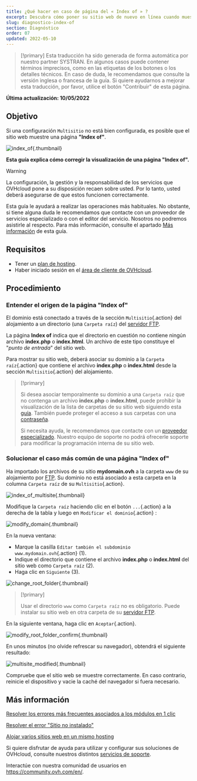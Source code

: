 ```yaml
---
title: ¿Qué hacer en caso de página del « Index of » ?
excerpt: Descubra cómo poner su sitio web de nuevo en línea cuando muestre una página « Index of »
slug: diagnostico-index-of
section: Diagnóstico
order: 07
updated: 2022-05-10
---
```


> [!primary]
> Esta traducción ha sido generada de forma automática por nuestro partner SYSTRAN. En algunos casos puede contener términos imprecisos, como en las etiquetas de los botones o los detalles técnicos. En caso de duda, le recomendamos que consulte la versión inglesa o francesa de la guía. Si quiere ayudarnos a mejorar esta traducción, por favor, utilice el botón "Contribuir" de esta página.
>

**Última actualización: 10/05/2022**

## Objetivo

Si una configuración `Multisitio` no está bien configurada, es posible que el sitio web muestre una página **"Index of"**.

![index_of](images/index_of.png){.thumbnail}

**Esta guía explica cómo corregir la visualización de una página "Index of".**

> [!warning]
>
> La configuración, la gestión y la responsabilidad de los servicios que OVHcloud pone a su disposición recaen sobre usted. Por lo tanto, usted deberá asegurarse de que estos funcionen correctamente.
>
> Esta guía le ayudará a realizar las operaciones más habituales. No obstante, si tiene alguna duda le recomendamos que contacte con un proveedor de servicios especializado o con el editor del servicio. Nosotros no podremos asistirle al respecto. Para más información, consulte el apartado [Más información](#gofurther) de esta guía.
>

## Requisitos

- Tener un [plan de hosting](https://www.ovhcloud.com/es/web-hosting/).
- Haber iniciado sesión en el [área de cliente de OVHcloud](https://ca.ovh.com/auth/?action=gotomanager&from=https://www.ovh.com/world/&ovhSubsidiary=ws).

## Procedimiento

### Entender el origen de la página "Index of"

El dominio está conectado a través de la sección `Multisitio`{.action} del alojamiento a un directorio (una `Carpeta raíz`) del [servidor FTP](https://docs.ovh.com/us/es/hosting/conexion-espacio-almacenamiento-ftp-alojamiento-web/).

La página **Index of** indica que el directorio en cuestión no contiene ningún archivo **index.php** o **index.html**. Un archivo de este tipo constituye el "*punto de entrada*" del sitio web.

Para mostrar su sitio web, deberá asociar su dominio a la `Carpeta raíz`{.action} que contiene el archivo **index.php** o **index.html** desde la sección `Multisitio`{.action} del alojamiento.

> [!primary]
>
> Si desea asociar temporalmente su dominio a una `Carpeta raíz` que no contenga un archivo **index.php** o **index.html**, puede prohibir la visualización de la lista de carpetas de su sitio web siguiendo esta [guía](https://docs.ovh.com/gb/en/hosting/what_else_can_you_do_with_the_htaccess_file/#prevent-the-content-of-a-directory-from-being-listed). También puede proteger el acceso a sus carpetas con una [contraseña](https://docs.ovh.com/us/es/hosting/compartido-htaccess-como-proteger-el-acceso-a-un-directorio-por-autenticacion/).
>
> Si necesita ayuda, le recomendamos que contacte con un [proveedor especializado](https://partner.ovhcloud.com/es/directory/). Nuestro equipo de soporte no podrá ofrecerle soporte para modificar la programación interna de su sitio web.

### Solucionar el caso más común de una página "Index of"

Ha importado los archivos de su sitio **mydomain.ovh** a la carpeta `www` de su alojamiento por [FTP](https://docs.ovh.com/us/es/hosting/conexion-espacio-almacenamiento-ftp-alojamiento-web/). Su dominio no está asociado a esta carpeta en la columna `Carpeta raíz` de su `Multisitio`{.action}.

![index_of_multisite](images/index_of_multisite.png){.thumbnail}

Modifique la `Carpeta raíz` haciendo clic en el botón `...`{.action} a la derecha de la tabla y luego en `Modificar el dominio`{.action} :

![modify_domain](images/modify_domain.png){.thumbnail}

En la nueva ventana:

* Marque la casilla `Editar también el subdominio www.mydomain.ovh`{.action} (1).
* Indique el directorio que contiene el archivo **index.php** o **index.html** del sitio web como `Carpeta raíz` (2).
* Haga clic en `Siguiente` (3).

![change_root_folder](images/change_root_folder01.png){.thumbnail}

> [!primary]
>
> Usar el directorio `www` como `Carpeta raíz` no es obligatorio. Puede instalar su sitio web en otra carpeta de su [servidor FTP](https://docs.ovh.com/us/es/hosting/conexion-espacio-almacenamiento-ftp-alojamiento-web/).
>

En la siguiente ventana, haga clic en `Aceptar`{.action}.

![modify_root_folder_confirm](images/modify_root_folder_confirm.png){.thumbnail}

En unos minutos (no olvide refrescar su navegador), obtendrá el siguiente resultado:

![multisite_modified](images/multisite_modified.png){.thumbnail}

Compruebe que el sitio web se muestre correctamente. En caso contrario, reinicie el dispositivo y vacie la caché del navegador si fuera necesario.

## Más información <a name="gofurther"></a>

[Resolver los errores más frecuentes asociados a los módulos en 1 clic](https://docs.ovh.com/us/es/hosting/errores-frecuentes-modulos-en-1-clic/)

[Resolver el error "Sitio no instalado"](https://docs.ovh.com/us/es/hosting/web_hosting_error_sitio_no_instalado/)

[Alojar varios sitios web en un mismo hosting](https://docs.ovh.com/us/es/hosting/configurar-un-multisitio-en-un-alojamiento-web/)

Si quiere disfrutar de ayuda para utilizar y configurar sus soluciones de OVHcloud, consulte nuestros distintos [servicios de soporte](https://www.ovhcloud.com/es/support-levels/).

Interactúe con nuestra comunidad de usuarios en <https://community.ovh.com/en/>.